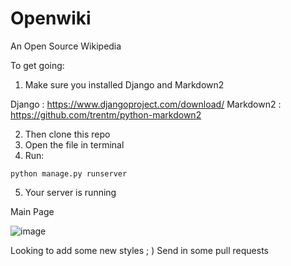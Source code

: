 # Openwiki
An Open Source Wikipedia

To get going:

1. Make sure you installed Django and Markdown2

Django : https://www.djangoproject.com/download/
Markdown2 : https://github.com/trentm/python-markdown2

2. Then clone this repo
3. Open the file in terminal
4. Run: 

`python manage.py runserver`

5. Your server is running

Main Page

![image](https://user-images.githubusercontent.com/79313374/214633073-fb84d2f1-0bf3-44fa-86a9-8a090506647a.png)



Looking to add some new styles ; )
Send in some pull requests
